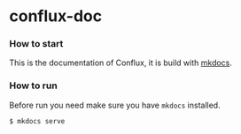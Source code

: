 # conflux-doc

### How to start
This is the documentation of Conflux, it is build with [mkdocs](https://www.mkdocs.org/).

### How to run 
Before run you need make sure you have `mkdocs` installed.

```sh
$ mkdocs serve
```
